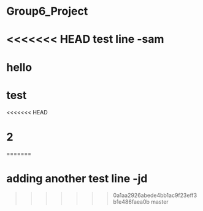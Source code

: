# Group6_Project
<<<<<<< HEAD
test line -sam
=======
# hello
# test
<<<<<<< HEAD
# 2
=======

# adding another test line -jd
>>>>>>> 0a1aa2926abede4bb1ac9f23eff3b1e486faea0b
>>>>>>> master
